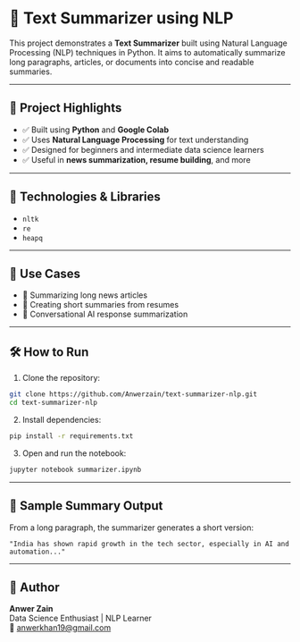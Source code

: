 # 📄 Text Summarizer using NLP

This project demonstrates a **Text Summarizer** built using Natural Language Processing (NLP) techniques in Python. It aims to automatically summarize long paragraphs, articles, or documents into concise and readable summaries.

---
## 🚀 Project Highlights
- ✅ Built using **Python** and **Google Colab**
- ✅ Uses **Natural Language Processing** for text understanding
- ✅ Designed for beginners and intermediate data science learners
- ✅ Useful in **news summarization, resume building**, and more
---
## 🧠 Technologies & Libraries

- `nltk`
- `re`
- `heapq`
---
## 📌 Use Cases
- 📄 Summarizing long news articles
- 💼 Creating short summaries from resumes
- 🤖 Conversational AI response summarization
---
## 🛠 How to Run
1. Clone the repository:
```bash
git clone https://github.com/Anwerzain/text-summarizer-nlp.git
cd text-summarizer-nlp
```
2. Install dependencies:
```bash
pip install -r requirements.txt
```
3. Open and run the notebook:
```bash
jupyter notebook summarizer.ipynb
```
---
## 📌 Sample Summary Output
From a long paragraph, the summarizer generates a short version:
```
"India has shown rapid growth in the tech sector, especially in AI and automation..."
```
---
## 🙌 Author 
**Anwer Zain**\
Data Science Enthusiast | NLP Learner\
📧 [anwerkhan19@gmail.com](mailto\:anwerkhan19@gmail.com)


